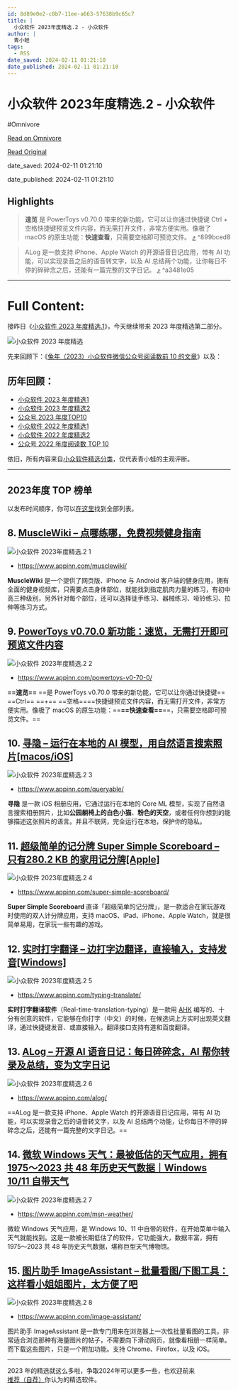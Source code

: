 ```yaml
---
id: 8d89e0e2-c8b7-11ee-a663-57638b9c65c7
title: |
  小众软件 2023年度精选.2 - 小众软件
author: |
  青小蛙
tags:
  - RSS
date_saved: 2024-02-11 01:21:10
date_published: 2024-02-11 01:21:10
---
```


# 小众软件 2023年度精选.2 - 小众软件
#Omnivore

[Read on Omnivore](https://omnivore.app/me/2023-2-18d97485893)

[Read Original](https://www.appinn.com/appinn-2023-top-15-list-2/)

date_saved: 2024-02-11 01:21:10

date_published: 2024-02-11 01:21:10

## Highlights

> **速览** 是 PowerToys v0.70.0 带来的新功能，它可以让你通过快捷键 Ctrl \+ 空格快捷键预览文件内容，而无需打开文件，非常方便实用。像极了 macOS 的原生功能：**快速查看**，只需要空格即可预览文件。 [⤴️](https://omnivore.app/me/2023-2-18d97485893#899bced8-886e-4ffd-92a7-7beff90c0667)  ^899bced8

> ALog 是一款支持 iPhone、Apple Watch 的开源语音日记应用，带有 AI 功能，可以实现录音之后的语音转文字，以及 AI 总结两个功能，让你每日不停的碎碎念之后，还能有一篇完整的文字日记。 [⤴️](https://omnivore.app/me/2023-2-18d97485893#a3481e05-1c93-485d-8941-f3237172968a)  ^a3481e05


--- 

# Full Content: 

接昨日《[小众软件 2023 年度精选.1](https://www.appinn.com/appinn-2023-top-15-list-1/)》，今天继续带来 2023 年度精选第二部分。

![小众软件 2023 年度精选](https://proxy-prod.omnivore-image-cache.app/1608x700,sk_tZj87dh9r9yxGjR_fpW_UORY9cfxbqNUdLK5lwLug/https://www.appinn.com/wp-content/uploads/2024/02/Appinn-feature-images-84.jpg "小众软件 2023年度精选.2 1")

先来回顾下：《[兔年（2023）小众软件微信公众号阅读数前 10 的文章](https://www.appinn.com/2023-appinn-wechat-mp-top10/)》以及：

## 历年回顾：

* [小众软件 2023 年度精选1](https://www.appinn.com/appinn-2023-top-15-list-1/)
* [小众软件 2023 年度精选2](https://www.appinn.com/appinn-2023-top-15-list-2/)
* [公众号 2023 年度TOP10](https://www.appinn.com/2023-appinn-wechat-mp-top10/)
* [小众软件 2022 年度精选1](https://www.appinn.com/appinn-2022-top-26-list-1)
* [小众软件 2022 年度精选2](https://www.appinn.com/appinn-2022-top-26-list-2/)
* [公众号 2022 年度阅读数 TOP 10](https://www.appinn.com/appinncom-wechat-miniapp-2022-top10/)

依旧，所有内容来自[小众软件精选分类](https://www.appinn.com/category/featured/)，仅代表青小蛙的主观评断。

---

## 2023年度 TOP 榜单

以发布时间顺序，你可以[在这里](https://www.appinn.com/2023-appinn-wechat-mp-top10/)找到全部列表。

## 8\. [MuscleWiki – 点哪练哪，免费视频健身指南](https://www.appinn.com/musclewiki/)

![小众软件 2023年度精选.2 1](https://proxy-prod.omnivore-image-cache.app/1608x700,sntRISj8gzTuV8UX_DUdaXaEQYJC5nEgnlLOzx2qQBiQ/https://static1.appinn.com/images/202304/musclewiki.jpg!o "小众软件 2023年度精选.2 2")

* <https://www.appinn.com/musclewiki/>

**MuscleWiki** 是一个提供了网页版、iPhone 与 Android 客户端的健身应用，拥有全面的健身视频库，只需要点击身体部位，就能找到指定肌肉力量的练习，有初中高三种级别，另外针对每个部位，还可以选择徒手练习、器械练习、哑铃练习、拉伸等练习方式。

## 9\. [PowerToys v0.70.0 新功能：速览，无需打开即可预览文件内容](https://www.appinn.com/powertoys-v0-70-0/)

![小众软件 2023年度精选.2 2](https://proxy-prod.omnivore-image-cache.app/1608x700,sUZvDQuep8ad5XAPxpedv-1PG17IK7CiTrI7fXLNF54Q/https://static1.appinn.com/images/202305/powertoys-v-0-70-0.jpg!o "小众软件 2023年度精选.2 3")

* <https://www.appinn.com/powertoys-v0-70-0/>

**==速览==** ==是 PowerToys v0.70.0 带来的新功能，它可以让你通过快捷键== ==Ctrl== ==+== ==空格====快捷键预览文件内容，而无需打开文件，非常方便实用。像极了 macOS 的原生功能：==**==快速查看==**==，只需要空格即可预览文件。==

## 10\. [寻隐 – 运行在本地的 AI 模型，用自然语言搜索照片\[macos/iOS\]](https://www.appinn.com/queryable/)

![小众软件 2023年度精选.2 3](https://proxy-prod.omnivore-image-cache.app/1608x700,siEZ0ArTSFM3173LihwgyAw3YNU0FxasG_pnM4-F_GzY/https://static1.appinn.com/images/202307/appinn-feature-images-2023-07-20t005805-459.jpg!o "小众软件 2023年度精选.2 4")

* <https://www.appinn.com/queryable/>

**寻隐** 是一款 iOS 相册应用，它通过运行在本地的 Core ML 模型，实现了自然语言搜索相册照片，比如**公园躺椅上的白色小猫**、**粉色的天空**，或者任何你想到的能够描述这张照片的语言。并且不联网，完全运行在本地，保护你的隐私。

## 11\. [超级简单的记分牌 Super Simple Scoreboard – 只有280.2 KB 的家用记分牌\[Apple\]](https://www.appinn.com/super-simple-scoreboard/)

![小众软件 2023年度精选.2 4](https://proxy-prod.omnivore-image-cache.app/1608x700,sL4-htj39s_bcLeY_1EWgf_lQpriwOzoCOMNjZyldYNY/https://static1.appinn.com/images/202306/super-simple-scoreboard.jpg!o "小众软件 2023年度精选.2 5")

* <https://www.appinn.com/super-simple-scoreboard/>

**Super Simple Scoreboard** 直译「超级简单的记分牌」，是一款适合在家玩游戏时使用的双人计分牌应用，支持 macOS、iPad、iPhone、Apple Watch，就是很简单易用，在家玩一些有趣的游戏。

## 12\. [实时打字翻译 – 边打字边翻译，直接输入，支持发音\[Windows\]](https://www.appinn.com/typing-translate/)

![小众软件 2023年度精选.2 5](https://proxy-prod.omnivore-image-cache.app/1608x700,sifQQD0hB4eGauptlYTh27A7wd7_t1N5w2tETtd05baQ/https://static1.appinn.com/images/202308/appinn-feature-images-2023-08-31t125501-015.jpg!o "小众软件 2023年度精选.2 6")

* <https://www.appinn.com/typing-translate/>

**实时打字翻译软件**（Real-time-translation-typing）是一款用 [AHK](https://www.appinn.com/category/autohotkey/) 编写的、十分有创意的软件，它能够在你打字（中文）的时候，在候选词上方实时出现英文翻译，通过快捷键发音、或直接输入。翻译接口支持有道和百度翻译。

## 13\. [ALog – 开源 AI 语音日记：每日碎碎念，AI 帮你转录及总结，变为文字日记](https://www.appinn.com/alog/)

![小众软件 2023年度精选.2 6](https://proxy-prod.omnivore-image-cache.app/1608x700,syAMcDmXQ1DsTOch0OJhMyNZBsK4YKicjlDGwj6XcP2E/https://static1.appinn.com/images/202309/appinn-feature-images-2023-09-04t160443-071.jpg!o "小众软件 2023年度精选.2 7")

* <https://www.appinn.com/alog/>

==ALog 是一款支持 iPhone、Apple Watch 的开源语音日记应用，带有 AI 功能，可以实现录音之后的语音转文字，以及 AI 总结两个功能，让你每日不停的碎碎念之后，还能有一篇完整的文字日记。==

## 14\. [微软 Windows 天气：最被低估的天气应用，拥有1975～2023 共 48 年历史天气数据｜Windows 10/11 自带天气](https://www.appinn.com/msn-weather/)

![小众软件 2023年度精选.2 7](https://proxy-prod.omnivore-image-cache.app/1608x700,sLEruWiW9dw0OAtiO9Kp9gBayK8iIyZ-lRtvT6g5GBk4/https://www.appinn.com/wp-content/uploads/2023/12/Appinn-feature-images-2023-12-14T153937.377.jpg "小众软件 2023年度精选.2 8")

* <https://www.appinn.com/msn-weather/>

微软 Windows 天气应用，是 Windows 10、11 中自带的软件，在开始菜单中输入天气就能找到。这是一款被长期低估了的软件，它功能强大，数据丰富，拥有1975～2023 共 48 年历史天气数据，堪称巨型天气博物馆。

## 15\. [图片助手 ImageAssistant – 批量看图/下图工具：这样看小姐姐图片，太方便了吧](https://www.appinn.com/image-assistant/)

![小众软件 2023年度精选.2 8](https://proxy-prod.omnivore-image-cache.app/1608x700,sdGYRgYDQ_I6l7xH956CvoYggMfnxqYPwvwOCwb5O14A/https://www.appinn.com/wp-content/uploads/2024/01/Appinn-feature-images-37.jpg "小众软件 2023年度精选.2 9")

* <https://www.appinn.com/image-assistant/>

图片助手 ImageAssistant 是一款专门用来在浏览器上一次性批量看图的工具。非常适合浏览那种有海量图片的帖子，不需要向下滑动网页，就像看相册一样简单。而下载这些图片，只是一个附加功能。支持 Chrome、Firefox，以及 iOS。

---

2023 年的精选就这么多啦，争取2024年可以更多一些，也欢迎前来[推荐（自荐）](https://meta.appinn.net/c/faxian/10)你认为的精选软件。
